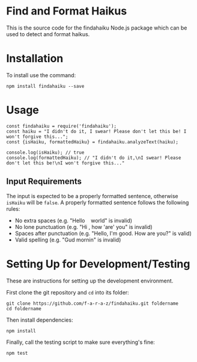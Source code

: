 # Find and Format Haikus
This is the source code for the findahaiku Node.js package which can be used to detect and format haikus.

# Installation
To install use the command:

    npm install findahaiku --save

# Usage
````
const findahaiku = require('findahaiku');
const haiku = "I didn't do it, I swear! Please don't let this be! I won't forgive this...";
const {isHaiku, formattedHaiku} = findahaiku.analyzeText(haiku);

console.log(isHaiku); // true
console.log(formattedHaiku); // "I didn't do it,\nI swear! Please don't let this be!\nI won't forgive this..."
````

## Input Requirements
The input is expected to be a properly formatted sentence, otherwise `isHaiku` will be `false`. A properly formatted sentence follows the following rules:
- No extra spaces (e.g. "Hello&nbsp;&nbsp;&nbsp;&nbsp;world" is invalid)
- No lone punctuation (e.g. "Hi , how 'are' you" is invalid)
- Spaces after punctuation (e.g. "Hello, I'm good. How are you?" is valid)
- Valid spelling (e.g. "Gud mornin" is invalid)

# Setting Up for Development/Testing
These are instructions for setting up the development environment.

First clone the git repository and `cd` into its folder:

    git clone https://github.com/f-a-r-a-z/findahaiku.git foldername
    cd foldername

Then install dependencies:

    npm install

Finally, call the testing script to make sure everything's fine:

    npm test
